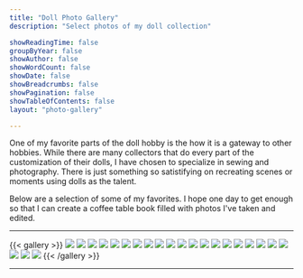 ```yaml
---
title: "Doll Photo Gallery"
description: "Select photos of my doll collection"

showReadingTime: false
groupByYear: false
showAuthor: false
showWordCount: false
showDate: false
showBreadcrumbs: false
showPagination: false
showTableOfContents: false
layout: "photo-gallery"

---
```


One of my favorite parts of the doll hobby is the how it is a gateway to other hobbies. While there are many collectors that do every part of the customization of their dolls, I have chosen to specialize in sewing and photography. There is just something so satistifying on recreating scenes or moments using dolls as the talent.

Below are a selection of some of my favorites. I hope one day to get enough so that I can create a coffee table book filled with photos I've taken and edited.

---

{{< gallery >}}
  <img src="gallery-images/01.png" class="grid-w50 md:grid-w33 xl:grid-w25 rounded-lg" />
  <img src="gallery-images/02.png" class="grid-w50 md:grid-w33 xl:grid-w25 rounded-lg" />
  <img src="gallery-images/03.png" class="grid-w50 md:grid-w33 xl:grid-w25 rounded-lg" />
  <img src="gallery-images/04.png" class="grid-w50 md:grid-w33 xl:grid-w25 rounded-lg" />
  <img src="gallery-images/05.png" class="grid-w50 md:grid-w33 xl:grid-w25 rounded-lg" />
  <img src="gallery-images/06.png" class="grid-w50 md:grid-w33 xl:grid-w25 rounded-lg" />
  <img src="gallery-images/07.png" class="grid-w50 md:grid-w33 xl:grid-w25 rounded-lg" />
  <img src="gallery-images/08.png" class="grid-w50 md:grid-w33 xl:grid-w25 rounded-lg" />
  <img src="gallery-images/09.png" class="grid-w50 md:grid-w33 xl:grid-w25 rounded-lg" />
  <img src="gallery-images/10.png" class="grid-w50 md:grid-w33 xl:grid-w25 rounded-lg" />
  <img src="gallery-images/11.png" class="grid-w50 md:grid-w33 xl:grid-w25 rounded-lg" />
  <img src="gallery-images/12.png" class="grid-w50 md:grid-w33 xl:grid-w25 rounded-lg" />
  <img src="gallery-images/13.png" class="grid-w50 md:grid-w33 xl:grid-w25 rounded-lg" />
  <img src="gallery-images/14.png" class="grid-w50 md:grid-w33 xl:grid-w25 rounded-lg" />
  <img src="gallery-images/15.png" class="grid-w50 md:grid-w33 xl:grid-w25 rounded-lg" />
  <img src="gallery-images/16.png" class="grid-w50 md:grid-w33 xl:grid-w25 rounded-lg" />
  <img src="gallery-images/17.png" class="grid-w50 md:grid-w33 xl:grid-w25 rounded-lg" />
  <img src="gallery-images/18.png" class="grid-w50 md:grid-w33 xl:grid-w25 rounded-lg" />
  <img src="gallery-images/19.png" class="grid-w50 md:grid-w33 xl:grid-w25 rounded-lg" />
  <img src="gallery-images/20.png" class="grid-w50 md:grid-w33 xl:grid-w25 rounded-lg" />
  <img src="gallery-images/21.png" class="grid-w50 md:grid-w33 xl:grid-w25 rounded-lg" />
  <img src="gallery-images/22.png" class="grid-w50 md:grid-w33 xl:grid-w25 rounded-lg" />
  <img src="gallery-images/23.png" class="grid-w50 md:grid-w33 xl:grid-w25 rounded-lg" />
{{< /gallery >}}

---